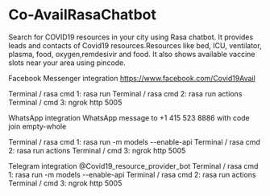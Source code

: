 # Co-AvailRasaChatbot
Search for COVID19 resources in your city using Rasa chatbot.
It provides leads and contacts of Covid19 resources.Resources like bed, ICU, ventilator, plasma, food, oxygen,remdesivir and food.
It also shows available vaccine slots near your area using pincode.

Facebook Messenger integration
https://www.facebook.com/Covid19Avail

Terminal / rasa cmd 1: rasa run
Terminal / rasa cmd 2: rasa run actions
Terminal / cmd 3: ngrok http 5005

WhatsApp integration
WhatsApp message to +1 415 523 8886 with code join empty-whole

Terminal / rasa cmd 1: rasa run -m models --enable-api
Terminal / rasa cmd 2: rasa run actions
Terminal / cmd 3: ngrok http 5005

Telegram integration
@Covid19_resource_provider_bot
Terminal / rasa cmd 1: rasa run -m models --enable-api
Terminal / rasa cmd 2: rasa run actions
Terminal / cmd 3: ngrok http 5005




